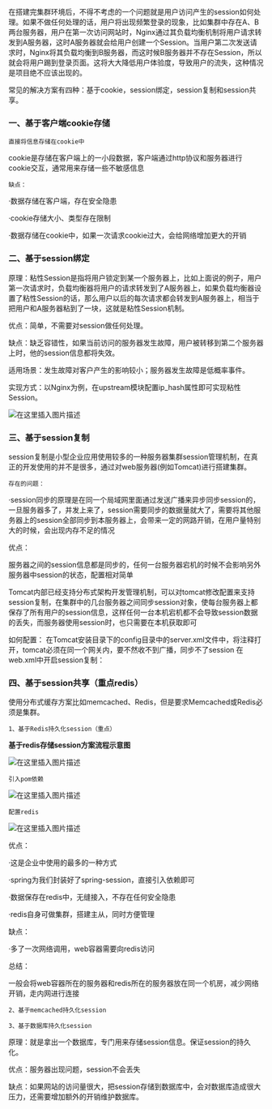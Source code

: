 在搭建完集群环境后，不得不考虑的一个问题就是用户访问产生的session如何处理。如果不做任何处理的话，用户将出现频繁登录的现象，比如集群中存在A、B两台服务器，用户在第一次访问网站时，Nginx通过其负载均衡机制将用户请求转发到A服务器，这时A服务器就会给用户创建一个Session。当用户第二次发送请求时，Nginx将其负载均衡到B服务器，而这时候B服务器并不存在Session，所以就会将用户踢到登录页面。这将大大降低用户体验度，导致用户的流失，这种情况是项目绝不应该出现的。

常见的解决方案有四种：基于cookie，session绑定，session复制和session共享。

### 一、基于客户端cookie存储

`直接将信息存储在cookie中`

cookie是存储在客户端上的一小段数据，客户端通过http协议和服务器进行cookie交互，通常用来存储一些不敏感信息

`缺点：`

·数据存储在客户端，存在安全隐患

·cookie存储大小、类型存在限制

·数据存储在cookie中，如果一次请求cookie过大，会给网络增加更大的开销

### 二、基于session绑定

原理：粘性Session是指将用户锁定到某一个服务器上，比如上面说的例子，用户第一次请求时，负载均衡器将用户的请求转发到了A服务器上，如果负载均衡器设置了粘性Session的话，那么用户以后的每次请求都会转发到A服务器上，相当于把用户和A服务器粘到了一块，这就是粘性Session机制。

优点：简单，不需要对session做任何处理。

缺点：缺乏容错性，如果当前访问的服务器发生故障，用户被转移到第二个服务器上时，他的session信息都将失效。

适用场景：发生故障对客户产生的影响较小；服务器发生故障是低概率事件。

实现方式：以Nginx为例，在upstream模块配置ip_hash属性即可实现粘性Session。

![在这里插入图片描述](https://img-blog.csdnimg.cn/c14ba6805a0743fea4b8aba7c518eb7a.png)

### 三、基于session复制

session复制是小型企业应用使用较多的一种服务器集群session管理机制，在真正的开发使用的并不是很多，通过对web服务器(例如Tomcat)进行搭建集群。

`存在的问题：`

·session同步的原理是在同一个局域网里面通过发送广播来异步同步session的，一旦服务器多了，并发上来了，session需要同步的数据量就大了，需要将其他服务器上的session全部同步到本服务器上，会带来一定的网路开销，在用户量特别大的时候，会出现内存不足的情况

优点：

服务器之间的session信息都是同步的，任何一台服务器宕机的时候不会影响另外服务器中session的状态，配置相对简单

Tomcat内部已经支持分布式架构开发管理机制，可以对tomcat修改配置来支持session复制，在集群中的几台服务器之间同步session对象，使每台服务器上都保存了所有用户的session信息，这样任何一台本机宕机都不会导致session数据的丢失，而服务器使用session时，也只需要在本机获取即可

如何配置：
在Tomcat安装目录下的config目录中的server.xml文件中，将注释打开，tomcat必须在同一个网关内，要不然收不到广播，同步不了session
在web.xml中开启session复制：<distributable/>

### 四、基于session共享（重点redis）

使用分布式缓存方案比如memcached、Redis，但是要求Memcached或Redis必须是集群。

`1、基于Redis持久化session（重点）`

**基于redis存储session方案流程示意图**

![在这里插入图片描述](https://img-blog.csdnimg.cn/cac1846f8daa426ba886b6b896258f38.png)

`引入pom依赖`

![在这里插入图片描述](https://img-blog.csdnimg.cn/3b708658d8574ca496b4a8fc6d02e9a3.png)

`配置redis`

![在这里插入图片描述](https://img-blog.csdnimg.cn/719b85247f3942fb8d57da86c346559e.png)

优点：

·这是企业中使用的最多的一种方式

·spring为我们封装好了spring-session，直接引入依赖即可

·数据保存在redis中，无缝接入，不存在任何安全隐患

·redis自身可做集群，搭建主从，同时方便管理

缺点：

·多了一次网络调用，web容器需要向redis访问

总结：

一般会将web容器所在的服务器和redis所在的服务器放在同一个机房，减少网络开销，走内网进行连接

`2、基于memcached持久化session`

`3、基于数据库持久化session`

原理：就是拿出一个数据库，专门用来存储session信息。保证session的持久化。

优点：服务器出现问题，session不会丢失

缺点：如果网站的访问量很大，把session存储到数据库中，会对数据库造成很大压力，还需要增加额外的开销维护数据库。
